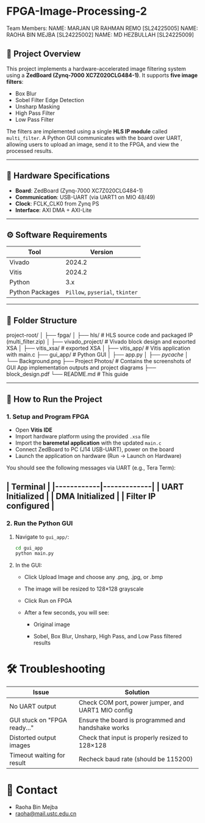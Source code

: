 # FPGA-Image-Processing-2

Team Members:
NAME: MARJAN UR RAHMAN REMO [SL24225005]
NAME: RAOHA BIN MEJBA [SL24225002]
NAME: MD HEZBULLAH [SL24225009]

## 📌 Project Overview

This project implements a hardware-accelerated image filtering system using a **ZedBoard (Zynq-7000 XC7Z020CLG484-1)**. It supports **five image filters**:
- Box Blur
- Sobel Filter Edge Detection
- Unsharp Masking
- High Pass Filter
- Low Pass Filter

The filters are implemented using a single **HLS IP module** called `multi_filter`. A Python GUI communicates with the board over UART, allowing users to upload an image, send it to the FPGA, and view the processed results.

---

## 🔧 Hardware Specifications

- **Board**: ZedBoard (Zynq-7000 XC7Z020CLG484-1)
- **Communication**: USB-UART (via UART1 on MIO 48/49)
- **Clock**: FCLK_CLK0 from Zynq PS
- **Interface**: AXI DMA + AXI-Lite

---

## ⚙️ Software Requirements

| Tool       | Version     |
|------------|-------------|
| Vivado     | 2024.2      |
| Vitis      | 2024.2      |
| Python     | 3.x         |
| Python Packages | `Pillow`, `pyserial`, `tkinter` |

---

## 📁 Folder Structure

project-root/
│
├── fpga/ 
│ ├── hls/ # HLS source code and packaged IP (multi_filter.zip)
│ ├── vivado_project/ # Vivado block design and exported XSA
│ ├── vitis_xsa/ # exported XSA
│ ├── vitis_app/ # Vitis application with main.c
├── gui_app/ # Python GUI
│ ├── app.py
│ ├── _pycache_
│ └── Background.png
├── Project Photos/ # Contains the screenshots of GUI App implementation outputs and project diagrams
├── block_design.pdf
└── README.md # This guide


---

## 🚀 How to Run the Project

### 1. Setup and Program FPGA

- Open **Vitis IDE**
- Import hardware platform using the provided `.xsa` file
- Import the **baremetal application** with the updated `main.c`
- Connect ZedBoard to PC (J14 USB-UART), power on the board
- Launch the application on hardware (Run → Launch on Hardware)

You should see the following messages via UART (e.g., Tera Term):

|         Terminal         |
|------------|-------------|
|     UART Initialized     |
|     DMA Initialized      |
|   Filter IP configured   |
---

### 2. Run the Python GUI

1. Navigate to `gui_app/`:
   ```bash
   cd gui_app
   python main.py

2. In the GUI:
    * Click Upload Image and choose any .png, .jpg, or .bmp

    * The image will be resized to 128×128 grayscale

    * Click Run on FPGA

    * After a few seconds, you will see:

        * Original image

        * Sobel, Box Blur, Unsharp, High Pass, and Low Pass filtered results


# 🛠️ Troubleshooting

| Issue                        | Solution                                           |
| ---------------------------- | -------------------------------------------------- |
| No UART output               | Check COM port, power jumper, and UART1 MIO config |
| GUI stuck on "FPGA ready..." | Ensure the board is programmed and handshake works |
| Distorted output images      | Check that input is properly resized to 128×128    |
| Timeout waiting for result   | Recheck baud rate (should be 115200)               |


# 📧 Contact
- Raoha Bin Mejba
- raoha@mail.ustc.edu.cn
